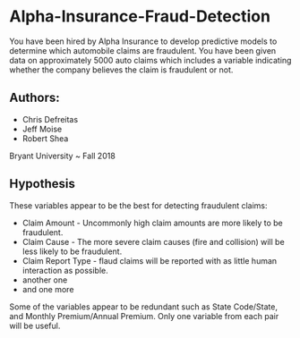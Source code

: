 # Alpha-Insurance-Fraud-Detection

You have been hired by Alpha Insurance to develop predictive models to determine which automobile claims are fraudulent. You have been given data on approximately 5000 auto claims which includes a variable indicating whether the company believes the claim is fraudulent or not.


## Authors: 
* Chris Defreitas
* Jeff Moise
* Robert Shea
  
 Bryant University ~ Fall 2018
 
 ## Hypothesis
 These variables appear to be the best for detecting fraudulent claims: 
 * Claim Amount - Uncommonly high claim amounts are more likely to be fraudulent.
 * Claim Cause - The more severe claim causes (fire and collision) will be less likely to be fraudulent.
 * Claim Report Type - flaud claims will be reported with as little human interaction as possible.
 * another one
 * and one more
 
 
 Some of the variables appear to be redundant such as State Code/State, and Monthly Premium/Annual Premium. Only one variable from each pair will be useful.
